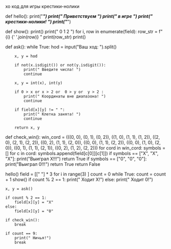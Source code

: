  xo
код для игры крестики-нолики


def hello():
    print("*******************")
    print("    Приветствуем   ")
    print("      в игре       ")
    print("  крестики-нолики! ")
    print("*******************")
   

def show():
    print()
    print("     0  1  2  ")
    for i, row in enumerate(field):
        row_str = f"  {i}  {'  '.join(row)} "
        print(row_str)
    print()

def ask():
    while True:
        hod = input("Ваш ход: ").split()

        x, y = hod
        
        if not(x.isdigit()) or not(y.isdigit()):
            print(" Введите числа! ")
            continue
        
        x, y = int(x), int(y)
        
        if 0 > x or x > 2 or  0 > y or  y > 2 :
            print(" Координаты вне диапазона! ")
            continue
        
        if field[x][y] != " ":
            print(" Клетка занята! ")
            continue
        
        return x, y
            
def check_win():
    win_cord = (((0, 0), (0, 1), (0, 2)), ((1, 0), (1, 1), (1, 2)), ((2, 0), (2, 1), (2, 2)),
                ((0, 2), (1, 1), (2, 0)), ((0, 0), (1, 1), (2, 2)), ((0, 0), (1, 0), (2, 0)),
                ((0, 1), (1, 1), (2, 1)), ((0, 2), (1, 2), (2, 2)))
    for cord in win_cord:
        symbols = []
        for c in cord:
            symbols.append(field[c[0]][c[1]])
        if symbols == ["X", "X", "X"]:
            print("Выиграл X!!!")
            return True
        if symbols == ["0", "0", "0"]:
            print("Выиграл 0!!!")
            return True
    return False

hello()
field = [[" "] * 3 for i in range(3) ]
count = 0
while True:
    count = count + 1
    show()
    if count % 2 == 1:
        print(" Ходит X!")
    else:
        print(" Ходит 0!")
    
    x, y = ask()
    
    if count % 2 == 1:
        field[x][y] = "X"
    else:
        field[x][y] = "0"
    
    if check_win():
        break
    
    if count == 9:
        print(" Ничья!")
        break
